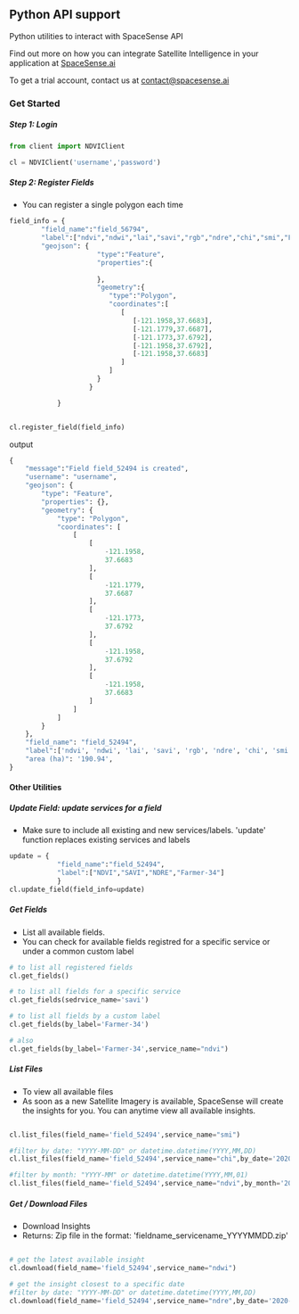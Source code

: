## Python API support
Python utilities to interact with SpaceSense API

Find out more on how you can integrate Satellite Intelligence in your application at [SpaceSense.ai](https://www.spacesense.ai/)

To get a trial account, contact us at [contact@spacesense.ai](https://www.spacesense.ai/copy-of-solutions)

### Get Started
##### Step 1: Login
```python
from client import NDVIClient

cl = NDVIClient('username','password')
```
##### Step 2: Register Fields
- You can register a single polygon each time
```python
field_info = {
        "field_name":"field_56794",
        "label":["ndvi","ndwi","lai","savi","rgb","ndre","chi","smi","Farmer-34"],
        "geojson": {
                      "type":"Feature",
                      "properties":{
                
                      },
                      "geometry":{
                         "type":"Polygon",
                         "coordinates":[
                            [
                               [-121.1958,37.6683],
                               [-121.1779,37.6687],
                               [-121.1773,37.6792],
                               [-121.1958,37.6792],
                               [-121.1958,37.6683]
                            ]
                         ]
                      }
                    }

            }


cl.register_field(field_info)
```
output
```python
{   
    "message":"Field field_52494 is created",
    "username": "username",
    "geojson": {
        "type": "Feature",
        "properties": {},
        "geometry": {
            "type": "Polygon",
            "coordinates": [
                [
                    [
                        -121.1958,
                        37.6683
                    ],
                    [
                        -121.1779,
                        37.6687
                    ],
                    [
                        -121.1773,
                        37.6792
                    ],
                    [
                        -121.1958,
                        37.6792
                    ],
                    [
                        -121.1958,
                        37.6683
                    ]
                ]
            ]
        }
    },
    "field_name": "field_52494",
    "label":['ndvi', 'ndwi', 'lai', 'savi', 'rgb', 'ndre', 'chi', 'smi', 'Farmer-34','username'],
    "area (ha)": '190.94',
}
```

#### Other Utilities

##### Update Field: update services for a field
- Make sure to include all existing and new services/labels. 'update' function replaces existing services and labels
```python
update = {
            "field_name":"field_52494",
            "label":["NDVI","SAVI","NDRE","Farmer-34"]
            }
cl.update_field(field_info=update)

```
##### Get Fields
- List all available fields. 
- You can check for available fields registred for a specific service or under a common custom label
```python
# to list all registered fields
cl.get_fields()

# to list all fields for a specific service
cl.get_fields(sedrvice_name='savi')

# to list all fields by a custom label
cl.get_fields(by_label='Farmer-34')

# also
cl.get_fields(by_label='Farmer-34',service_name="ndvi")

```

##### List Files
- To view all available files 
- As soon as a new Satellite Imagery is available, SpaceSense will create the insights for you. 
You can anytime view all available insights.
```python

cl.list_files(field_name='field_52494',service_name="smi")

#filter by date: "YYYY-MM-DD" or datetime.datetime(YYYY,MM,DD)
cl.list_files(field_name='field_52494',service_name="chi",by_date='2020-06-06')

#filter by month: "YYYY-MM" or datetime.datetime(YYYY,MM,01)
cl.list_files(field_name='field_52494',service_name="ndvi",by_month='2020-06')

```

##### Get / Download  Files
- Download Insights 
- Returns: Zip file in the format: 'fieldname_servicename_YYYYMMDD.zip'
```python

# get the latest available insight
cl.download(field_name='field_52494',service_name="ndwi")

# get the insight closest to a specific date
#filter by date: "YYYY-MM-DD" or datetime.datetime(YYYY,MM,DD)
cl.download(field_name='field_52494',service_name="ndre",by_date='2020-06-06', output_folder='/home/app/db')

```

